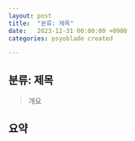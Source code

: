 ```yaml
---
layout: post
title:  "분류: 제목"
date:   2023-12-31 00:00:00 +0900
categories: psyoblade created

---
```


## 분류: 제목

>   개요

## 요약



